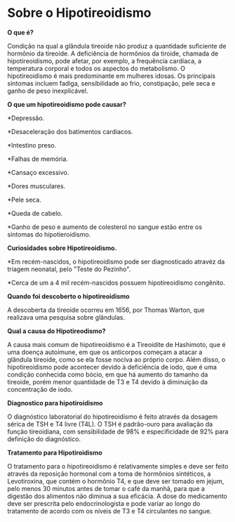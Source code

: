 <!DOCTYPE html> 
<html lang="pt-br">
  <meta charset="UTF-8">
  <title>Sobre o Hipotireoidismo </title>
 <body>
  <h1> Sobre o Hipotireoidismo</h1>
<strong> O que é?</strong>

<p>Condição na qual a glândula tireoide não produz a quantidade suficiente de hormônio da tireoide.
A deficiência de hormônios da tiroide, chamada de hipotireoidismo, pode afetar, por exemplo, a frequência cardíaca, a temperatura corporal e todos os aspectos do metabolismo. O hipotireoidismo é mais predominante em mulheres idosas.
Os principais sintomas incluem fadiga, sensibilidade ao frio, constipação, pele seca e ganho de peso inexplicável.</p>
  <strong>O que um hipotireoidismo pode causar?</strong>
 <p>*Depressão.</p> 
 <p>*Desaceleração dos batimentos cardíacos.</p>
   <p>*Intestino preso.</p>
     <p>*Falhas de memória.</p>
       <p>*Cansaço excessivo.</p>
  <p>*Dores musculares.</p>
  <p>*Pele seca.</p>
  <p>*Queda de cabelo.</p>
  <p>*Ganho de peso e aumento de colesterol no sangue estão entre os sintomas do hipotieroidismo.</p>
  <strong>Curiosidades sobre Hipotireoidismo.</strong>
  <p>*Em recém-nascidos, o hipotireoidismo pode ser diagnosticado atravéz da triagem neonatal, pelo "Teste do Pezinho".</p>
  <p>*Cerca de um a 4 mil recém-nascidos possuem hipotireoidismo congênito.</p>
     <strong>Quando foi descoberto o hipotireoidismo</strong>
     <p>A descoberta da tireoide ocorreu em 1656, por Thomas Warton, que realizava uma pesquisa sobre glândulas.</p>
  <strong>Qual a causa do Hipotireodismo?</strong>
   <p>A causa mais comum de hipotireoidismo é a Tireoidite de Hashimoto, que é uma doença autoimune, em que os anticorpos começam a atacar a glândula tireoide, como se ela fosse nociva ao próprio corpo. Além disso, o hipotireoidismo pode acontecer devido à deficiência de iodo, que é uma condição conhecida como bócio, em que há aumento do tamanho da tireoide, porém menor quantidade de T3 e T4 devido à diminuição da concentração de iodo.<p>
   <strong>Diagnostico para hipotiroidismo</strong>
   <p>O diagnóstico laboratorial do hipotireoidismo é feito através da dosagem sérica de TSH e T4 livre (T4L). O TSH é padrão-ouro para avaliação da função tireoidiana, com sensibilidade de 98% e especificidade de 92% para definição do diagnóstico.
     
   <strong>Tratamento para Hipotiroidismo</strong>
     <p>O tratamento para o hipotireoidismo é relativamente simples e deve ser feito através da reposição hormonal com a toma de hormônios sintéticos, a Levotiroxina, que contém o hormônio T4, e que deve ser tomado em jejum, pelo menos 30 minutos antes de tomar o café da manhã, para que a digestão dos alimentos não diminua a sua eficácia. A dose do medicamento deve ser prescrita pelo endocrinologista e pode variar ao longo do tratamento de acordo com os níveis de T3 e T4 circulantes no sangue.</p>
     
    
  
  </body>
</html>
